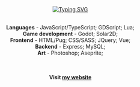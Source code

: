 <div align="center">
  <a href="https://git.io/typing-svg"><img src="https://readme-typing-svg.herokuapp.com?font=Fira+Code&duration=2500&color=98971A&center=true&vCenter=true&multiline=true&repeat=false&width=512&height=80&lines=Hello%2C+world!;I'm+Moln1kas+-+a+game+and+website+developer" alt="Typing SVG" /></a>
  <br><br>
  <p>
    <b>Languages</b> - JavaScript/TypeScript; GDScript; Lua;<br>
    <b>Game development</b> - Godot; Solar2D;<br>
    <b>Frontend</b> - HTML/Pug; CSS/SASS; JQuery; Vue;<br>
    <b>Backend</b> - Express; MySQL;<br>
    <b>Art</b> - Photoshop; Aseprite;
  </p>
  <br><br>
  <b>Visit <a href="https://moln1kas.github.io">my website</a></b>
</div>
